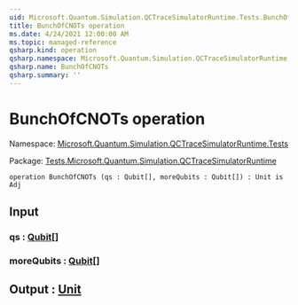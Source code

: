 ```yaml
---
uid: Microsoft.Quantum.Simulation.QCTraceSimulatorRuntime.Tests.BunchOfCNOTs
title: BunchOfCNOTs operation
ms.date: 4/24/2021 12:00:00 AM
ms.topic: managed-reference
qsharp.kind: operation
qsharp.namespace: Microsoft.Quantum.Simulation.QCTraceSimulatorRuntime.Tests
qsharp.name: BunchOfCNOTs
qsharp.summary: ''
---
```


# BunchOfCNOTs operation

Namespace: [Microsoft.Quantum.Simulation.QCTraceSimulatorRuntime.Tests](xref:Microsoft.Quantum.Simulation.QCTraceSimulatorRuntime.Tests)

Package: [Tests.Microsoft.Quantum.Simulation.QCTraceSimulatorRuntime](https://nuget.org/packages/Tests.Microsoft.Quantum.Simulation.QCTraceSimulatorRuntime)




```qsharp
operation BunchOfCNOTs (qs : Qubit[], moreQubits : Qubit[]) : Unit is Adj
```


## Input

### qs : [Qubit](xref:microsoft.quantum.qsharp.valueliterals#qubit-literals)[]




### moreQubits : [Qubit](xref:microsoft.quantum.qsharp.valueliterals#qubit-literals)[]





## Output : [Unit](xref:microsoft.quantum.qsharp.valueliterals#unit-literal)

